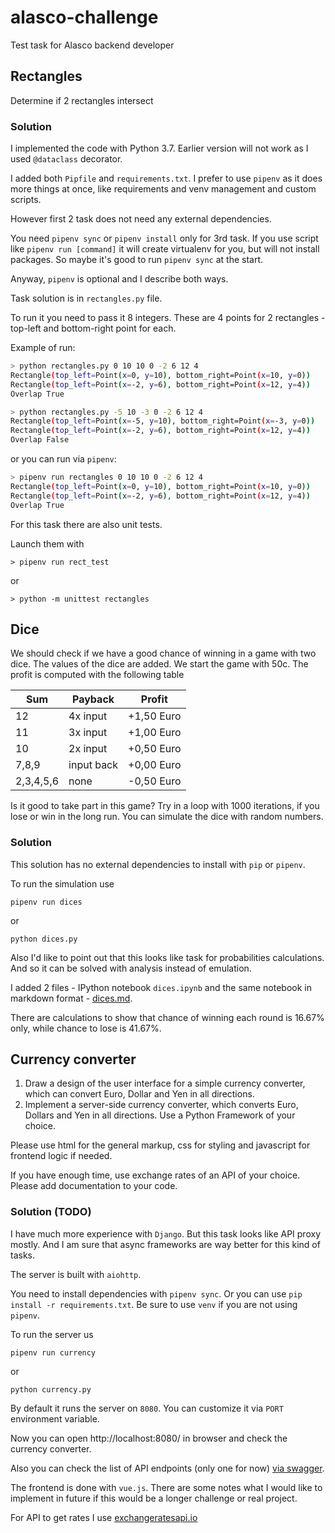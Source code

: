 # alasco-challenge
Test task for Alasco backend developer

## Rectangles

Determine if 2 rectangles intersect

### Solution 

I implemented the code with Python 3.7. 
Earlier version will not work as I used `@dataclass` decorator.

I added both `Pipfile` and `requirements.txt`.
I prefer to use `pipenv` as it does more things at once, like requirements and venv management and custom scripts.

However first 2 task does not need any external dependencies.

You need `pipenv sync` or `pipenv install` only for 3rd task. If you use script like `pipenv run [command]` it will create virtualenv for you, but will not install packages. So maybe it's good to run `pipenv sync` at the start.

Anyway, `pipenv` is optional and I describe both ways.

Task solution is in `rectangles.py` file.

To run it you need to pass it 8 integers. These are 4 points for 2 rectangles - top-left and bottom-right point for each.

Example of run:

```bash
> python rectangles.py 0 10 10 0 -2 6 12 4
Rectangle(top_left=Point(x=0, y=10), bottom_right=Point(x=10, y=0))
Rectangle(top_left=Point(x=-2, y=6), bottom_right=Point(x=12, y=4))
Overlap True

> python rectangles.py -5 10 -3 0 -2 6 12 4
Rectangle(top_left=Point(x=-5, y=10), bottom_right=Point(x=-3, y=0))
Rectangle(top_left=Point(x=-2, y=6), bottom_right=Point(x=12, y=4))
Overlap False
```

or you can run via `pipenv`:

```bash
> pipenv run rectangles 0 10 10 0 -2 6 12 4
Rectangle(top_left=Point(x=0, y=10), bottom_right=Point(x=10, y=0))
Rectangle(top_left=Point(x=-2, y=6), bottom_right=Point(x=12, y=4))
Overlap True
```

For this task there are also unit tests.

Launch them with

```
> pipenv run rect_test
```

or
```
> python -m unittest rectangles
```


## Dice

We should check if we have a good chance of winning in a game with two dice. The values of
the dice are added. We start the game with 50c. The profit is computed with the following table

| Sum       | Payback    | Profit     |
| --------- | ---------- | ---------- |
| 12        | 4x input   | +1,50 Euro |
| 11        | 3x input   | +1,00 Euro |
| 10        | 2x input   | +0,50 Euro |
| 7,8,9     | input back | +0,00 Euro |
| 2,3,4,5,6 | none       | -0,50 Euro |

Is it good to take part in this game? Try in a loop with 1000 iterations, if you lose or win in the long run. You can simulate the dice with random numbers.

### Solution

This solution has no external dependencies to install with `pip` or `pipenv`.

To run the simulation use

```
pipenv run dices
```

or

```
python dices.py
```

Also I'd like to point out that this looks like task for probabilities calculations. And so it can be solved with analysis instead of emulation.

I added 2 files - IPython notebook `dices.ipynb` and the same notebook in markdown format - [dices.md](dices.md).

There are calculations to show that chance of winning each round is 16.67% only, while chance to lose is 41.67%.

## Currency converter

1. Draw a design of the user interface for a simple currency converter, which can convert Euro, Dollar and Yen in all directions.
2. Implement a server-side currency converter, which converts Euro, Dollars and Yen in all directions. Use a Python Framework of your choice.

Please use html for the general markup, css for styling and javascript for frontend logic if needed.

If you have enough time, use exchange rates of an API of your choice.
Please add documentation to your code.


### Solution (TODO)

I have much more experience with `Django`. But this task looks like API proxy mostly. And I am sure that async frameworks are way better for this kind of tasks.

The server is built with `aiohttp`.

You need to install dependencies with `pipenv sync`. Or you can use `pip install -r requirements.txt`. Be sure to use `venv` if you are not using `pipenv`.

To run the server us

```
pipenv run currency
```

or

```
python currency.py
```

By default it runs the server on `8080`. You can customize it via `PORT` environment variable.

Now you can open http://localhost:8080/ in browser and check the currency converter.

Also you can check the list of API endpoints (only one for now) [via swagger](http://localhost:8080/api/doc/).

The frontend is done with `vue.js`. There are some notes what I would like to implement in future if this would be a longer challenge or real project.

For API to get rates I use [exchangeratesapi.io](https://exchangeratesapi.io/)